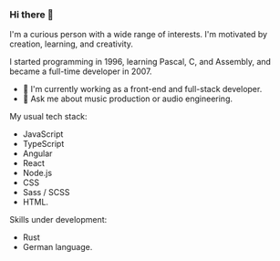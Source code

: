 ### Hi there 👋

I'm a curious person with a wide range of interests. I'm motivated by creation, learning, and creativity.

I started programming in 1996, learning Pascal, C, and Assembly, and became a full-time developer in 2007.

- 🔭 I'm currently working as a front-end and full-stack developer.
- 💬 Ask me about music production or audio engineering.

My usual tech stack:
- JavaScript
- TypeScript
- Angular
- React
- Node.js
- CSS
- Sass / SCSS
- HTML.

Skills under development:
- Rust
- German language.
